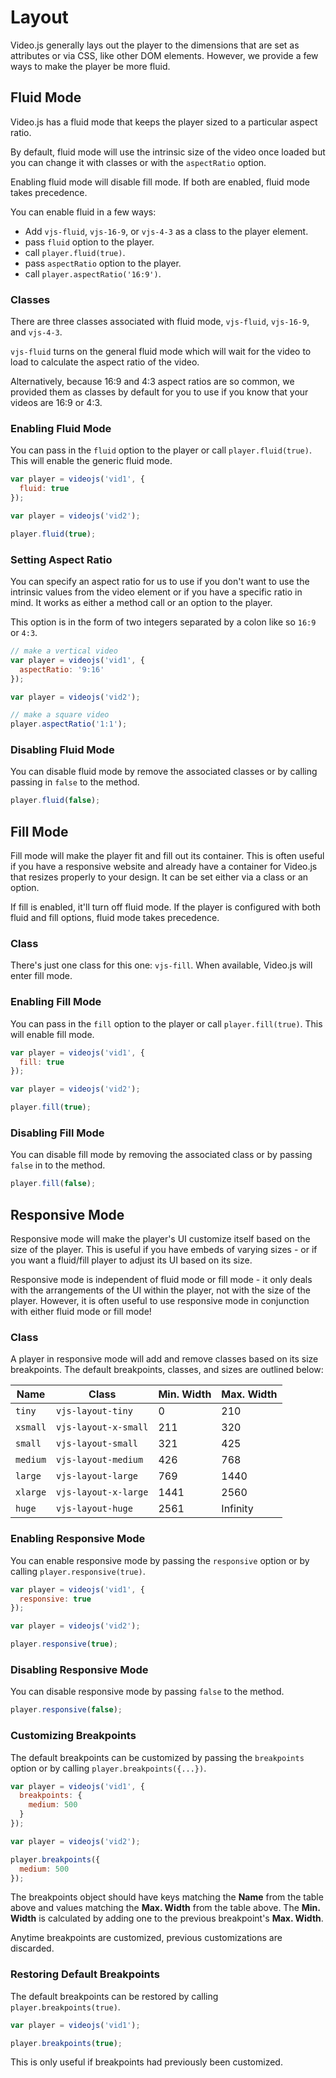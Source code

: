 # Layout

Video.js generally lays out the player to the dimensions that are set as attributes or via CSS, like other DOM elements. However, we provide a few ways to make the player be more fluid.

## Fluid Mode

Video.js has a fluid mode that keeps the player sized to a particular aspect ratio.

By default, fluid mode will use the intrinsic size of the video once loaded but you can change it with classes or with the `aspectRatio` option.

Enabling fluid mode will disable fill mode. If both are enabled, fluid mode takes precedence.

You can enable fluid in a few ways:

* Add `vjs-fluid`, `vjs-16-9`, or `vjs-4-3` as a class to the player element.
* pass `fluid` option to the player.
* call `player.fluid(true)`.
* pass `aspectRatio` option to the player.
* call `player.aspectRatio('16:9')`.

### Classes

There are three classes associated with fluid mode, `vjs-fluid`, `vjs-16-9`, and `vjs-4-3`.

`vjs-fluid` turns on the general fluid mode which will wait for the video to load to calculate the aspect ratio of the video.

Alternatively, because 16:9 and 4:3 aspect ratios are so common, we provided them as classes by default for you to use if you know that your videos are 16:9 or 4:3.

### Enabling Fluid Mode

You can pass in the `fluid` option to the player or call `player.fluid(true)`. This will enable the generic fluid mode.

```js
var player = videojs('vid1', {
  fluid: true
});
```

```js
var player = videojs('vid2');

player.fluid(true);
```

### Setting Aspect Ratio

You can specify an aspect ratio for us to use if you don't want to use the intrinsic values from the video element or if you have a specific ratio in mind. It works as either a method call or an option to the player.

This option is in the form of two integers separated by a colon like so `16:9` or `4:3`.

```js
// make a vertical video
var player = videojs('vid1', {
  aspectRatio: '9:16'
});
```

```js
var player = videojs('vid2');

// make a square video
player.aspectRatio('1:1');
```

### Disabling Fluid Mode

You can disable fluid mode by remove the associated classes or by calling passing in `false` to the method.

```js
player.fluid(false);
```

## Fill Mode

Fill mode will make the player fit and fill out its container. This is often useful if you have a responsive website and already have a container for Video.js that resizes properly to your design. It can be set either via a class or an option.

If fill is enabled, it'll turn off fluid mode. If the player is configured with both fluid and fill options, fluid mode takes precedence.

### Class

There's just one class for this one: `vjs-fill`. When available, Video.js will enter fill mode.

### Enabling Fill Mode

You can pass in the `fill` option to the player or call `player.fill(true)`. This will enable fill mode.

```js
var player = videojs('vid1', {
  fill: true
});
```

```js
var player = videojs('vid2');

player.fill(true);
```

### Disabling Fill Mode

You can disable fill mode by removing the associated class or by passing `false` in to the method.

```js
player.fill(false);
```

## Responsive Mode

Responsive mode will make the player's UI customize itself based on the size of the player. This is useful if you have embeds of varying sizes - or if you want a fluid/fill player to adjust its UI based on its size.

Responsive mode is independent of fluid mode or fill mode - it only deals with the arrangements of the UI within the player, not with the size of the player. However, it is often useful to use responsive mode in conjunction with either fluid mode or fill mode!

### Class

A player in responsive mode will add and remove classes based on its size breakpoints. The default breakpoints, classes, and sizes are outlined below:

Name     | Class                | Min. Width | Max. Width
---------|----------------------|------------|-----------
`tiny`   | `vjs-layout-tiny`    | 0          | 210
`xsmall` | `vjs-layout-x-small` | 211        | 320
`small`  | `vjs-layout-small`   | 321        | 425
`medium` | `vjs-layout-medium`  | 426        | 768
`large`  | `vjs-layout-large`   | 769        | 1440
`xlarge` | `vjs-layout-x-large` | 1441       | 2560
`huge`   | `vjs-layout-huge`    | 2561       | Infinity

### Enabling Responsive Mode

You can enable responsive mode by passing the `responsive` option or by calling `player.responsive(true)`.

```js
var player = videojs('vid1', {
  responsive: true
});
```

```js
var player = videojs('vid2');

player.responsive(true);
```

### Disabling Responsive Mode

You can disable responsive mode by passing `false` to the method.

```js
player.responsive(false);
```

### Customizing Breakpoints

The default breakpoints can be customized by passing the `breakpoints` option or by calling `player.breakpoints({...})`.

```js
var player = videojs('vid1', {
  breakpoints: {
    medium: 500
  }
});
```

```js
var player = videojs('vid2');

player.breakpoints({
  medium: 500
});
```

The breakpoints object should have keys matching the **Name** from the table above and values matching the **Max. Width** from the table above. The **Min. Width** is calculated by adding one to the previous breakpoint's **Max. Width**.

Anytime breakpoints are customized, previous customizations are discarded.

### Restoring Default Breakpoints

The default breakpoints can be restored by calling `player.breakpoints(true)`.

```js
var player = videojs('vid1');

player.breakpoints(true);
```

This is only useful if breakpoints had previously been customized.
